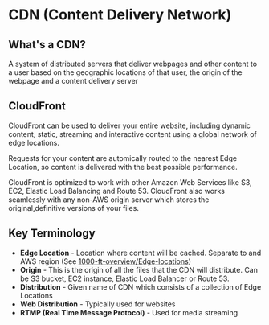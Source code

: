 # CDN (Content Delivery Network)

## What's a CDN?

A system of distributed servers that deliver webpages and other content to a user based on the geographic locations of that user, the origin of the webpage and a content delivery server

## CloudFront

CloudFront can be used to deliver your entire website, including dynamic content, static, streaming and interactive content using a global network of edge locations.

Requests for your content are automically routed to the nearest Edge Location, so content is delivered with the best possible performance.

CloudFront is optimized to work with other Amazon Web Services like S3, EC2, Elastic Load Balancing and Route 53. CloudFront also works seamlessly with any non-AWS origin server which stores the original,definitive versions of your files.

## Key Terminology

- **Edge Location** - Location where content will be cached. Separate to and AWS region (See [1000-ft-overview/Edge-locations](https://github.com/NigelEarle/AWS-CSA-Notes-2018/tree/master/1000-ft-overview#edge-locations))
- **Origin** - This is the origin of all the files that the CDN will distribute. Can be S3 bucket, EC2 instance, Elastic Load Balancer or Route 53.
- **Distribution** - Given name of CDN which consists of a collection of Edge Locations
- **Web Distribution** - Typically used for websites
- **RTMP (Real Time Message Protocol)** - Used for media streaming